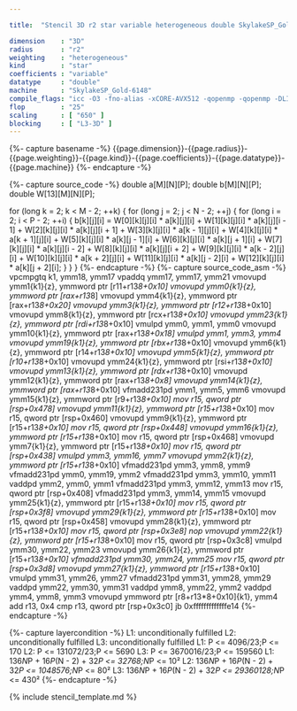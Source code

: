 ```yaml
---

title:  "Stencil 3D r2 star variable heterogeneous double SkylakeSP_Gold-6148"

dimension    : "3D"
radius       : "r2"
weighting    : "heterogeneous"
kind         : "star"
coefficients : "variable"
datatype     : "double"
machine      : "SkylakeSP_Gold-6148"
compile_flags: "icc -O3 -fno-alias -xCORE-AVX512 -qopenmp -qopenmp -DLIKWID_PERFMON -Ilikwid-4.3.3/include -Llikwid-4.3.3/lib -Iheaders/dummy.c stencil_compilable.c -o stencil -llikwid"
flop         : "25"
scaling      : [ "650" ]
blocking     : [ "L3-3D" ]
---
```


{%- capture basename -%}
{{page.dimension}}-{{page.radius}}-{{page.weighting}}-{{page.kind}}-{{page.coefficients}}-{{page.datatype}}-{{page.machine}}
{%- endcapture -%}

{%- capture source_code -%}
double a[M][N][P];
double b[M][N][P];
double W[13][M][N][P];

for (long k = 2; k < M - 2; ++k) {
  for (long j = 2; j < N - 2; ++j) {
    for (long i = 2; i < P - 2; ++i) {
      b[k][j][i] = W[0][k][j][i] * a[k][j][i] +
                   W[1][k][j][i] * a[k][j][i - 1] +
                   W[2][k][j][i] * a[k][j][i + 1] +
                   W[3][k][j][i] * a[k - 1][j][i] +
                   W[4][k][j][i] * a[k + 1][j][i] +
                   W[5][k][j][i] * a[k][j - 1][i] +
                   W[6][k][j][i] * a[k][j + 1][i] +
                   W[7][k][j][i] * a[k][j][i - 2] +
                   W[8][k][j][i] * a[k][j][i + 2] +
                   W[9][k][j][i] * a[k - 2][j][i] +
                   W[10][k][j][i] * a[k + 2][j][i] +
                   W[11][k][j][i] * a[k][j - 2][i] +
                   W[12][k][j][i] * a[k][j + 2][i];
    }
  }
}
{%- endcapture -%}
{%- capture source_code_asm -%}
vpcmpgtq k1, ymm18, ymm17
vpaddq ymm17, ymm17, ymm21
vmovupd ymm1{k1}{z}, ymmword ptr [r11+r13*8+0x10]
vmovupd ymm0{k1}{z}, ymmword ptr [rax+r13*8]
vmovupd ymm4{k1}{z}, ymmword ptr [rax+r13*8+0x20]
vmovupd ymm3{k1}{z}, ymmword ptr [r12+r13*8+0x10]
vmovupd ymm8{k1}{z}, ymmword ptr [rcx+r13*8+0x10]
vmovupd ymm23{k1}{z}, ymmword ptr [rdi+r13*8+0x10]
vmulpd ymm0, ymm1, ymm0
vmovupd ymm10{k1}{z}, ymmword ptr [rax+r13*8+0x18]
vmulpd ymm1, ymm3, ymm4
vmovupd ymm19{k1}{z}, ymmword ptr [rbx+r13*8+0x10]
vmovupd ymm6{k1}{z}, ymmword ptr [r14+r13*8+0x10]
vmovupd ymm5{k1}{z}, ymmword ptr [r10+r13*8+0x10]
vmovupd ymm24{k1}{z}, ymmword ptr [rsi+r13*8+0x10]
vmovupd ymm13{k1}{z}, ymmword ptr [rdx+r13*8+0x10]
vmovupd ymm12{k1}{z}, ymmword ptr [rax+r13*8+0x8]
vmovupd ymm14{k1}{z}, ymmword ptr [rax+r13*8+0x10]
vfmadd231pd ymm1, ymm5, ymm6
vmovupd ymm15{k1}{z}, ymmword ptr [r9+r13*8+0x10]
mov r15, qword ptr [rsp+0x478]
vmovupd ymm11{k1}{z}, ymmword ptr [r15+r13*8+0x10]
mov r15, qword ptr [rsp+0x460]
vmovupd ymm9{k1}{z}, ymmword ptr [r15+r13*8+0x10]
mov r15, qword ptr [rsp+0x448]
vmovupd ymm16{k1}{z}, ymmword ptr [r15+r13*8+0x10]
mov r15, qword ptr [rsp+0x468]
vmovupd ymm7{k1}{z}, ymmword ptr [r15+r13*8+0x10]
mov r15, qword ptr [rsp+0x438]
vmulpd ymm3, ymm16, ymm7
vmovupd ymm2{k1}{z}, ymmword ptr [r15+r13*8+0x10]
vfmadd231pd ymm3, ymm8, ymm9
vfmadd231pd ymm0, ymm19, ymm2
vfmadd231pd ymm3, ymm10, ymm11
vaddpd ymm2, ymm0, ymm1
vfmadd231pd ymm3, ymm12, ymm13
mov r15, qword ptr [rsp+0x408]
vfmadd231pd ymm3, ymm14, ymm15
vmovupd ymm25{k1}{z}, ymmword ptr [r15+r13*8+0x10]
mov r15, qword ptr [rsp+0x3f8]
vmovupd ymm29{k1}{z}, ymmword ptr [r15+r13*8+0x10]
mov r15, qword ptr [rsp+0x458]
vmovupd ymm28{k1}{z}, ymmword ptr [r15+r13*8+0x10]
mov r15, qword ptr [rsp+0x3e8]
nop
vmovupd ymm22{k1}{z}, ymmword ptr [r15+r13*8+0x10]
mov r15, qword ptr [rsp+0x3c8]
vmulpd ymm30, ymm22, ymm23
vmovupd ymm26{k1}{z}, ymmword ptr [r15+r13*8+0x10]
vfmadd231pd ymm30, ymm24, ymm25
mov r15, qword ptr [rsp+0x3d8]
vmovupd ymm27{k1}{z}, ymmword ptr [r15+r13*8+0x10]
vmulpd ymm31, ymm26, ymm27
vfmadd231pd ymm31, ymm28, ymm29
vaddpd ymm22, ymm30, ymm31
vaddpd ymm8, ymm22, ymm2
vaddpd ymm4, ymm8, ymm3
vmovupd ymmword ptr [r8+r13*8+0x10]{k1}, ymm4
add r13, 0x4
cmp r13, qword ptr [rsp+0x3c0]
jb 0xfffffffffffffe14
{%- endcapture -%}

{%- capture layercondition -%}
L1: unconditionally fulfilled
L2: unconditionally fulfilled
L3: unconditionally fulfilled
L1: P <= 4096/23;P <= 170
L2: P <= 131072/23;P <= 5690
L3: P <= 3670016/23;P <= 159560
L1: 136*N*P + 16*P*(N - 2) + 32*P <= 32768;N*P <= 10²
L2: 136*N*P + 16*P*(N - 2) + 32*P <= 1048576;N*P <= 80²
L3: 136*N*P + 16*P*(N - 2) + 32*P <= 29360128;N*P <= 430²
{%- endcapture -%}

{% include stencil_template.md %}

